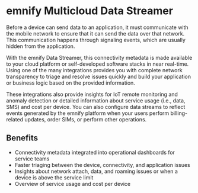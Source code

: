 # emnify Multicloud Data Streamer

Before a device can send data to an application, it must communicate with the mobile network to ensure that it can send the data over that network. 
This communication happens through signaling events, which are usually hidden from the application.

With the emnify Data Streamer, this connectivity metadata is made available to your cloud platform or self-developed software stacks in near real-time. 
Using one of the many integrations provides you with complete network transparency to triage and resolve issues quickly and build your application or business logic based on the provided information.

These integrations also provide insights for IoT remote monitoring and anomaly detection or detailed information about service usage (i.e., data, SMS) and cost per device. 
You can also configure data streams to reflect events generated by the emnify platform when your users perform billing-related updates, order SIMs, or perform other operations.

## Benefits

- Connectivity metadata integrated into operational dashboards for service teams
- Faster triaging between the device, connectivity, and application issues
- Insights about network attach, data, and roaming issues or when a device is above the service limit
- Overview of service usage and cost per device
